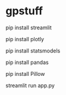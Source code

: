 # gpstuff
pip install streamlit

pip install plotly

pip install statsmodels

pip install pandas

pip install Pillow

streamlit run app.py
